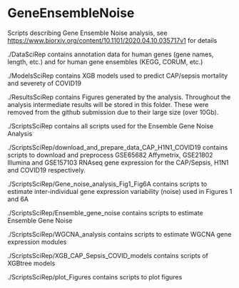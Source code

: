 # GeneEnsembleNoise
Scripts describing Gene Ensemble Noise analysis, see https://www.biorxiv.org/content/10.1101/2020.04.10.035717v1 for details

./DataSciRep
contains annotation data for human genes (gene names, length, etc.) and for human gene ensembles (KEGG, CORUM, etc.)

./ModelsSciRep
contains XGB models used to predict CAP/sepsis mortality and severety of COVID19

./ResultsSciRep
contains Figures generated by the analysis. Throughout the analysis intermediate results will be stored in this folder.
These were removed from the github submission due to their large size (over 10Gb).

./ScriptsSciRep
contains all scripts used for the Ensemble Gene Noise Analysis

./ScriptsSciRep/download_and_prepare_data_CAP_H1N1_COVID19
contains scripts to download and preprocess GSE65682 Affymetrix, GSE21802 Illumina and GSE157103 RNAseq gene expression
for the CAP/Sepsis, H1N1 and COVID19 respectively.

./ScriptsSciRep/Gene_noise_analysis_Fig1_Fig6A
contains scripts to estimate inter-individual gene expression variability (noise) used in Figures 1 and 6A

./ScriptsSciRep/Ensemble_gene_noise
contains scripts to estimate Ensemble Gene Noise

./ScriptsSciRep/WGCNA_analysis
contains scripts to estimate WGCNA gene expression modules

./ScriptsSciRep/XGB_CAP_Sepsis_COVID_models
contains scripts of XGBtree models

./ScriptsSciRep/plot_Figures
contains scripts to plot figures
